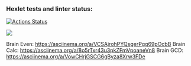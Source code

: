 ### Hexlet tests and linter status:
[![Actions Status](https://github.com/RonnZhuk/python-project-49/workflows/hexlet-check/badge.svg)](https://github.com/RonnZhuk/python-project-49/actions)

<a href="https://codeclimate.com/github/RonnZhuk/python-project-49/test_coverage"><img src="https://api.codeclimate.com/v1/badges/952e3de76b2a6ea1b063/test_coverage" /></a>


Brain Even:
https://asciinema.org/a/VCSAjrohPYQsgerPgq69pOcbB
Brain Calc:
https://asciinema.org/a/8o5rTxr43u3pkZFmVpoaneVn8
Brain GCD:
https://asciinema.org/a/VowCHrjGSCG6gByza8Xrw3FDe
